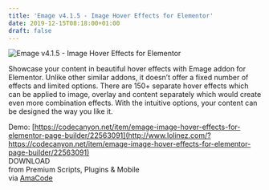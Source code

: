 ```yaml
---
title: 'Emage v4.1.5 - Image Hover Effects for Elementor'
date: 2019-12-15T08:18:00+01:00
draft: false
---
```


![Emage v4.1.5 - Image Hover Effects for Elementor](http://www.codelist.cc/uploads/posts/2019-05/1557553624_emage-v3.2.0-image-hover-effects-for-elementor.jpg "Emage v4.1.5 - Image Hover Effects for Elementor")  
  
Showcase your content in beautiful hover effects with Emage addon for Elementor. Unlike other similar addons, it doesn’t offer a fixed number of effects and limited options. There are 150+ separate hover effects which can be applied to image, overlay and content separately which would create even more combination effects. With the intuitive options, your content can be designed the way you like it.  
  
Demo: [https://codecanyon.net/item/emage-image-hover-effects-for-elementor-page-builder/22563091](http://www.lolinez.com/?https://codecanyon.net/item/emage-image-hover-effects-for-elementor-page-builder/22563091)  
DOWNLOAD  
from Premium Scripts, Plugins & Mobile  
via [AmaCode](https://amazcode.ooo)